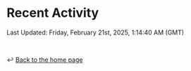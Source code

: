 # Recent Activity

<!--RECENT_ACTIVITY:start-->
<!--RECENT_ACTIVITY:end-->

<!--RECENT_ACTIVITY:last_update-->
Last Updated: Friday, February 21st, 2025, 1:14:40 AM (GMT)
<!--RECENT_ACTIVITY:last_update_end-->

<br>

↩️ [Back to the home page](/README.md)
